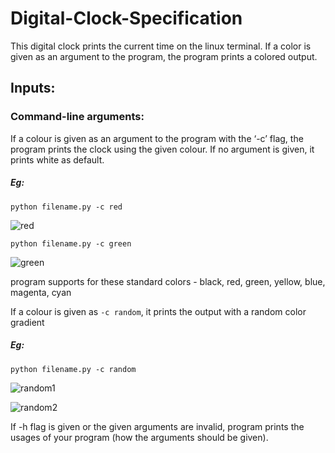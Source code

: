 # Digital-Clock-Specification

This digital clock prints the current time on the linux terminal. If a color is given as an argument to the program, the program prints a colored output.

## Inputs:
### Command-line arguments:
If a colour is given as an argument to the program with the ‘-c’ flag, the program prints the clock using the given colour. If no argument is given, it prints white as default.

##### Eg: 
`python filename.py -c red`

![red](https://user-images.githubusercontent.com/84913495/178502075-63e1f91a-798f-4553-8340-217e59110587.PNG)


`python filename.py -c green`

![green](https://user-images.githubusercontent.com/84913495/178502255-fec3c396-50e1-403f-844d-5a8f1442b2ea.PNG)

program supports for these standard colors - black, red, green, yellow, blue, magenta, cyan




If a colour is given as `-c random`, it prints the output with a random color gradient

##### Eg: 

`python filename.py -c random`

![random1](https://user-images.githubusercontent.com/84913495/178505191-567fb1ec-76a1-4db5-b2a2-ffd802e63fb8.PNG)

![random2](https://user-images.githubusercontent.com/84913495/178505352-f170a1b4-f938-46ac-8480-76c571bec0d0.PNG)


If -h flag is given or the given arguments are invalid, program prints the usages of your program (how the arguments should be given).
